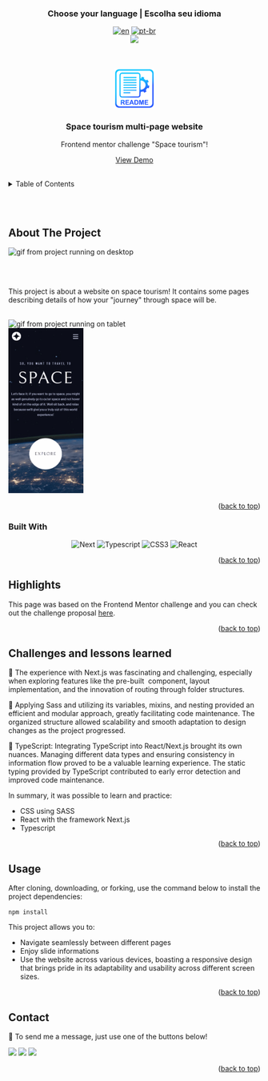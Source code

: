 ### <div align="center">Choose your language | Escolha seu idioma </div>

<div align="center">

[![en](https://img.shields.io/badge/lang-en-red.svg)](https://github.com/edilan-ribeiro/space-tourism/blob/main/README.en.md)
[![pt-br](https://img.shields.io/badge/lang-pt--br-green.svg)](https://github.com/edilan-ribeiro/space-tourism/blob/main/README.md) <br>
<img src="https://user-images.githubusercontent.com/73097560/115834477-dbab4500-a447-11eb-908a-139a6edaec5c.gif">

</div>
<br>
<a name="readme-top"></a>


<br />
<div align="center">
 <a href="https://github.com/edilan-ribeiro/space-tourism">
    <img src="./public/readme/logo.png" alt="Logo" width="80" height="80">
  </a>

<h3 align="center">Space tourism multi-page website</h3>

  <p align="center">
   Frontend mentor challenge "Space tourism"!
  </p>
  
  <a href="https://space-tourism-three-delta.vercel.app/">View Demo</a>
</div>

<br>

<details>
  <summary>Table of Contents</summary>
  <ol>
    <li>
      <a href="#about-the-project">About The Project</a>
      <ul>
        <li><a href="#built-with">Built With</a></li>
        <li><a href="#highlights">highlights</a></li>
        <li><a href="#challenges-and-lessons-learned">Challenges and lessons learned</a></li>
      </ul>
    </li>
    <li><a href="#usage">Usage</a></li>
    <li><a href="#contact">Contact</a></li>
  </ol>
</details>

<br><br>

## About The Project

 <img src="./public/readme/desktop.gif" alt="gif from project running on desktop" width="300" height="250">

<br><br>

This project is about a website on space tourism!
It contains some pages describing details of how your "journey" through space will be.

<br>

<img src="./public/readme/tablet.gif" alt="gif from project running on tablet" width="200" height="330">

<br>
<img src="./public/readme/mobile.gif" alt="gif from project running on mobile" width="150" height="330">


<p align="right">(<a href="#readme-top">back to top</a>)</p>



### Built With

<div align="center">

![Next](https://img.shields.io/badge/next.js-%2320232a.svg?style=for-the-badge&logo=next.js&logoColor=white)
![Typescript](https://img.shields.io/badge/typescript-%2320232a.svg?style=for-the-badge&logo=typescript)
![CSS3](https://img.shields.io/badge/sass-%2320232a.svg?style=for-the-badge&logo=sass)
![React](https://img.shields.io/badge/react-%2320232a.svg?style=for-the-badge&logo=react&logoColor=%2361DAFB)

</div>


<p align="right">(<a href="#readme-top">back to top</a>)</p>


## Highlights

This page was based on the Frontend Mentor challenge and you can check out the challenge proposal <a href="https://www.frontendmentor.io/challenges/space-tourism-multipage-website-gRWj1URZ3" target="_blank">here</a>.

<p align="right">(<a href="#readme-top">back to top</a>)</p>

## Challenges and lessons learned

🚀 The experience with Next.js was fascinating and challenging, especially when exploring features like the pre-built <Image> component, layout implementation, and the innovation of routing through folder structures.

🎨 Applying Sass and utilizing its variables, mixins, and nesting provided an efficient and modular approach, greatly facilitating code maintenance. The organized structure allowed scalability and smooth adaptation to design changes as the project progressed.

📝 TypeScript: Integrating TypeScript into React/Next.js brought its own nuances. Managing different data types and ensuring consistency in information flow proved to be a valuable learning experience. The static typing provided by TypeScript contributed to early error detection and improved code maintenance.

In summary, it was possible to learn and practice:
 - CSS using SASS
 - React with the framework Next.js
 - Typescript

<p align="right">(<a href="#readme-top">back to top</a>)</p>

## Usage

After cloning, downloading, or forking, use the command below to install the project dependencies:
```shell
npm install
```

This project allows you to:
- Navigate seamlessly between different pages
- Enjoy slide informations
- Use the website across various devices, boasting a responsive design that brings pride in its adaptability and usability across different screen sizes.

<p align="right">(<a href="#readme-top">back to top</a>)</p>

## Contact

💌 To send me a message, just use one of the buttons below!<br>

  <a href = "mailto:edilanbusiness@gmail.com" target="_blank"><img src="https://img.shields.io/badge/-gmail-333333?style=flat&logo=gmail&logoColor=EA4335" height="25"></a>
  <a href="https://www.linkedin.com/in/edilan-ribeiro-santos" target="_blank"><img src="https://img.shields.io/badge/-linkedin-333333?style=flat&logo=linkedin&logoColor=0A66C2" height="25"></a> 
  <a href="https://whatsa.me/5561983769634/?t=Hello,%20I%20came%20from%20your%20GitHub!" target="_blank">
  <img src="https://img.shields.io/badge/-whatsapp-333333?style=flat&logo=whatsapp&logoColor=25D366" height="25"></a>



<p align="right">(<a href="#readme-top">back to top</a>)</p>
